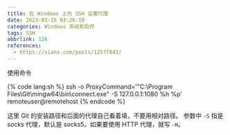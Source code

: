```yaml
---
title: 在 Windows 上为 SSH 设置代理
date: 2023-03-16 03:26:19
categories: Windows 系统和软件
tags: SSH
abbrlink: 126
references:
  - https://sianx.com/posts/1257f843/
---
```

使用命令

{% code lang:sh %}
ssh -o ProxyCommand='"C:\Program Files\Git\mingw64\bin\connect.exe" -S 127.0.0.1:1080 %h %p' remoteuser@remotehost
{% endcode %}

这里 Git 的安装路径和后面的代理自己看着填，不要用相对路径。
参数中 `-S` 指是 socks 代理，默认是 socks5。如果要使用 HTTP 代理，就写 `-H`。
